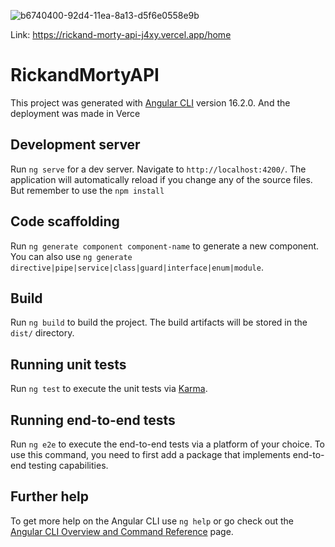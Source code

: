 


![b6740400-92d4-11ea-8a13-d5f6e0558e9b](https://github.com/mbarrerag/RickandMorty-API/assets/101472701/1baf52ab-17b9-4cbd-b565-a449a54e82c7)

Link: https://rickand-morty-api-j4xy.vercel.app/home


# RickandMortyAPI


This project was generated with [Angular CLI](https://github.com/angular/angular-cli) version 16.2.0. And the deployment was made in Verce

## Development server

Run `ng serve` for a dev server. Navigate to `http://localhost:4200/`. The application will automatically reload if you change any of the source files. But remember to use the `npm install`

## Code scaffolding

Run `ng generate component component-name` to generate a new component. You can also use `ng generate directive|pipe|service|class|guard|interface|enum|module`.

## Build

Run `ng build` to build the project. The build artifacts will be stored in the `dist/` directory.

## Running unit tests

Run `ng test` to execute the unit tests via [Karma](https://karma-runner.github.io).

## Running end-to-end tests

Run `ng e2e` to execute the end-to-end tests via a platform of your choice. To use this command, you need to first add a package that implements end-to-end testing capabilities.

## Further help

To get more help on the Angular CLI use `ng help` or go check out the [Angular CLI Overview and Command Reference](https://angular.io/cli) page.

